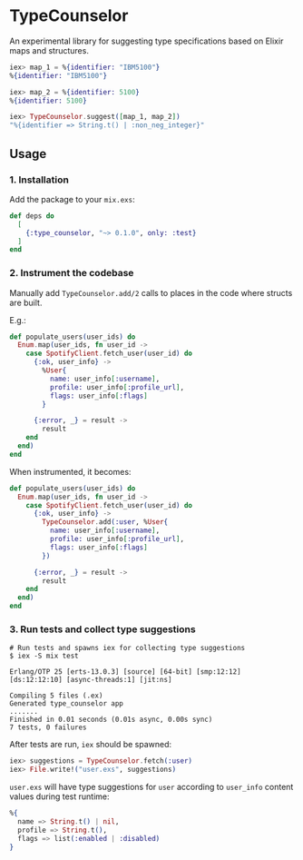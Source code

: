 # TypeCounselor

An experimental library for suggesting type specifications based on Elixir maps
and structures.

```elixir
iex> map_1 = %{identifier: "IBM5100"}
%{identifier: "IBM5100"}

iex> map_2 = %{identifier: 5100}
%{identifier: 5100}

iex> TypeCounselor.suggest([map_1, map_2])
"%{identifier => String.t() | :non_neg_integer}"
```

## Usage

### 1. Installation

Add the package to your `mix.exs`:

```elixir
def deps do
  [
    {:type_counselor, "~> 0.1.0", only: :test}
  ]
end
```

### 2. Instrument the codebase

Manually add `TypeCounselor.add/2` calls to places in the code where structs are
built.

E.g.:

```elixir
def populate_users(user_ids) do
  Enum.map(user_ids, fn user_id ->
    case SpotifyClient.fetch_user(user_id) do
      {:ok, user_info} ->
        %User{
          name: user_info[:username],
          profile: user_info[:profile_url],
          flags: user_info[:flags]
        }

      {:error, _} = result ->
        result
    end
  end)
end
```

When instrumented, it becomes:

```elixir
def populate_users(user_ids) do
  Enum.map(user_ids, fn user_id ->
    case SpotifyClient.fetch_user(user_id) do
      {:ok, user_info} ->
        TypeCounselor.add(:user, %User{
          name: user_info[:username],
          profile: user_info[:profile_url],
          flags: user_info[:flags]
        })

      {:error, _} = result ->
        result
    end
  end)
end
```

### 3. Run tests and collect type suggestions

```shell
# Run tests and spawns iex for collecting type suggestions
$ iex -S mix test

Erlang/OTP 25 [erts-13.0.3] [source] [64-bit] [smp:12:12] [ds:12:12:10] [async-threads:1] [jit:ns]

Compiling 5 files (.ex)
Generated type_counselor app
.......
Finished in 0.01 seconds (0.01s async, 0.00s sync)
7 tests, 0 failures
```

After tests are run, `iex` should be spawned:

```elixir
iex> suggestions = TypeCounselor.fetch(:user)
iex> File.write!("user.exs", suggestions)
```

`user.exs` will have type suggestions for `user` according to `user_info`
content values during test runtime:

```elixir
%{
  name => String.t() | nil,
  profile => String.t(),
  flags => list(:enabled | :disabled)
}
```
